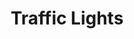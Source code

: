 ---
#This is just for you to quickly see what the file is - it can be anything you want
title: Traffic Lights

#This must match the level for the page you want it to appear on
level: Advanced Higher

#This must match the category id for the table the table you wish this to appear in
category: ahselfevaluation

#This must match the subject you wish this to appear in
subject: Chemistry

#There should be an entry here for each column in the table you wish to populate:
'#': 1
File: Traffic Lights
Link:
   url: /chemistry/advancedhigher/AH Traffic Lights _ AH Question Map/JABchemAHchemTrafficLights.pdf
   link_text: Traffic Lights
---